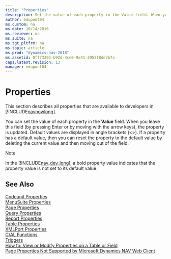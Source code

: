 ```yaml
---
title: "Properties"
description: Set the value of each property in the Value field. When you leave this field (by pressing Enter or by moving with the arrow keys), the property is updated. 
author: edupont04
ms.custom: na
ms.date: 10/14/2016
ms.reviewer: na
ms.suite: na
ms.tgt_pltfrm: na
ms.topic: article
ms.prod: "dynamics-nav-2018"
ms.assetid: 0ff73303-b92d-4ce0-9a41-3952f8de7b7a
caps.latest.revision: 13
manager: edupont04
---
```

# Properties
This section describes all properties that are available to developers in [!INCLUDE[navnowlong](includes/navnowlong_md.md)].  

 You can set the value of each property in the **Value** field. When you leave this field \(by pressing Enter or by moving with the arrow keys\), the property is updated. Default values are displayed in angle brackets \(\<>\). If a property has a default value, then you can reset the property to the default value by deleting the current value and then moving out of the field.  

> [!NOTE]  
>  In the [!INCLUDE[nav_dev_long](includes/nav_dev_long_md.md)], a bold property value indicates that the property value is not set to its default value.  

## See Also  
[Codeunit Properties](Codeunit-Properties.md)  
[MenuSuite Properties](MenuSuite-Properties.md)  
[Page Properties](Page-Properties.md)  
[Query Properties](Query-Properties.md)  
[Report Properties](Report-Properties.md)  
[Table Properties](Table-Properties.md)  
[XMLPort Properties](XMLPort-Properties.md)  
[C/AL Functions](C-AL-Functions.md)  
[Triggers](Triggers.md)  
[How to: View or Modify Properties on a Table or Field](How-to--View-or-Modify-Properties-on-a-Table-or-Field.md)  
[Page Properties Not Supported by Microsoft Dynamics NAV Web Client](Page-Properties-Not-Supported-by-Microsoft-Dynamics-NAV-Web-Client.md)  
